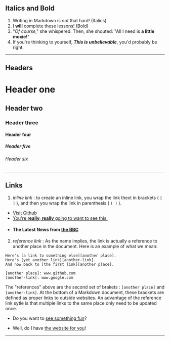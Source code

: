 

Italics and Bold
---
1. Writing in Markdown is _not_ that hard! (Italics)
2. I **will** complete these lessons! (Bold)
3. "_Of course_," she whispered. Then, she shouted: "All I need is **a little moxie!**"
4. If you're thinking to yourself, **_This is unbelievable_**, you'd probably be right.

---
Headers
---

# Header one
## Header two
### Header three
#### Header four
##### Header five
###### Header six
---
Links
---
1. _inline link_ 
: to create an inline link, you wrap the link thext in brackets ( `[ ]` ), and then you wrap the link in parenthesis ( `( )` ). 
- [Visit Github](www.github.com)
- [You're **really, really** going to want to see this.](www.dailykitten.com)
- #### The Latest News from [the BBC](www.bbc.com/news)
2. _reference link_ 
: As the name implies, the link is actually a reference to another place in the document. Here is an example of what we mean:

```
Here's [a link to something else][another place].
Here's [yet another link][another-link].
And now back to [the first link][another place].

[another place]: www.github.com
[another-link]: www.google.com
```
The "references" above are the second set of brakets : `[another place]` and `[another-link]`.
At the bottom of a Markdown document, these brackets are defined as proper links to outside websites. An advantage of the reference link sytle is that multiple links to the same place only need to be updated once.

- Do you want to [see something fun][a fun place]?

- Well, do I have [the website for you][another fun place]!

[a fun place]: www.zombo.com
[another fun place]: www.stumbleupon.com
---